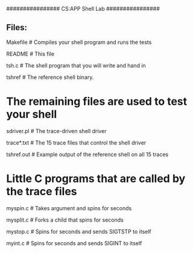 ################
CS:APP Shell Lab
################

Files:
------

Makefile	# Compiles your shell program and runs the tests

README		# This file

tsh.c		# The shell program that you will write and hand in

tshref		# The reference shell binary.

# The remaining files are used to test your shell

sdriver.pl	# The trace-driven shell driver

trace*.txt	# The 15 trace files that control the shell driver

tshref.out 	# Example output of the reference shell on all 15 traces

# Little C programs that are called by the trace files

myspin.c	# Takes argument <n> and spins for <n> seconds

mysplit.c	# Forks a child that spins for <n> seconds

mystop.c        # Spins for <n> seconds and sends SIGTSTP to itself

myint.c         # Spins for <n> seconds and sends SIGINT to itself
